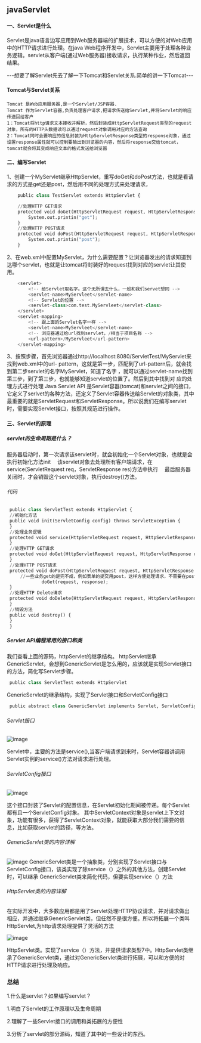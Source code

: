 ## javaServlet


#### 一、Servlet是什么
Servlet是java语言边写应用到Web服务器端的扩展技术，可以方便的对Web应用中的HTTP请求进行处理。在java Web程序开发中，Servlet主要用于处理各种业务逻辑。servlet从客户端(通过Web服务器)接收请求，执行某种作业，然后返回结果。

---想要了解Servlet先去了解一下Tomcat和Servlet关系.简单的讲一下Tomcat---
#### Tomcat与Servlet关系
    Tomcat 是Web应用服务器,是一个Servlet/JSP容器. 
    Tomcat 作为Servlet容器,负责处理客户请求,把请求传送给Servlet,并将Servlet的响应传送回给客户
    1：Tomcat将http请求文本接收并解析，然后封装成HttpServletRequest类型的request对象，所有的HTTP头数据读可以通过request对象调用对应的方法查询
    2：Tomcat同时会要响应的信息封装为HttpServletResponse类型的response对象，通过设置response属性就可以控制要输出到浏览器的内容，然后将response交给tomcat，tomcat就会将其变成响应文本的格式发送给浏览器
    
    
#### 二、编写Servlet

   1、创建一个MyServlet继承HttpServlet，重写doGet和doPost方法，也就是看请求的方式是get还是post，然后用不同的处理方式来处理请求，
    
```python
    public class TestServlet extends HttpServlet {

	//处理HTTP GET请求
	protected void doGet(HttpServletRequest request, HttpServletResponse response) throws ServletException, IOException {
	    System.out.printin("get");
	}
	//处理HTTP POST请求
	protected void doPost(HttpServletRequest request, HttpServletResponse response) throws ServletException, IOException {
		System.out.printin("post");
	}
```	
	
2、在web.xml中配置MyServlet，为什么需要配置？让浏览器发出的请求知道到达哪个servlet，也就是让tomcat将封装好的request找到对应的servlet让其使用。
   
```python
    <servlet>
		<!-- 给Servlet取名字。这个无所谓去什么，一般和我们servet想同 -->
		<servlet-name>MyServleet</servlet-name>
		<!-- Servlet的位置 -->
		<servlet-class>com.test.MyServleet</servlet-class>
	</servlet>
	<servlet-mapping>
		<!-- 跟上面的Servlet名字一样 -->
		<servlet-name>MyServleet</servlet-name>
		<!-- 浏览器通过给url找到servlet，/相当于项目名称 -->
		<url-pattern>/MyServleet</url-pattern>
	</servlet-mapping>
```
3、按照步骤，首先浏览器通过http://localhost:8080/ServletTest/MyServlet来找到web.xml中的url-
pattern，这就是第一步，匹配到了url-pattern后，就会找到第二步servlet的名字MyServlet，知道了名字
，就可以通过servlet-name找到第三步，到了第三步，也就能够知道servlet的位置了。然后到其中找到对
应的处理方式进行处理
Java Servlet API 是Servlet容器(tomcat)和servlet之间的接口，它定义了serlvet的各种方法，还定义了Servlet容器传送给Servlet的对象类，其中最重要的就是ServletRequest和ServletResponse。所以说我们在编写servlet时，需要实现Servlet接口，按照其规范进行操作。


#### 三、Servlet的原理
#####   servlet的生命周期是什么？
服务器启动时，第一次请求该servlet时，就会初始化一个Servlet对象，也就是会执行初始化方法init
　该servlet对象去处理所有客户端请求，在service(ServletRequest req，ServletResponse res)方法中执行
　最后服务器关闭时，才会销毁这个servlet对象，执行destroy()方法。
###### 代码
   ```python
    public class ServletTest extends HttpServlet {
	//初始化方法
	public void init(ServletConfig config) throws ServletException {
	}
	//处理业务逻辑
	protected void service(HttpServletRequest request, HttpServletResponse response) throws ServletException, IOException {
	}
	//处理HTTP GET请求
	protected void doGet(HttpServletRequest request, HttpServletResponse response) throws ServletException, IOException {
	}
	//处理HTTP POST请求
	protected void doPost(HttpServletRequest request, HttpServletResponse response) throws ServletException, IOException {
		//一些业务get的是完不成，例如表单的提交用post，这样方便处理请求，不需要在post和get来回写很多代码。
				doGet(request, response);
	}
	//处理HTTP Delete请求
	protected void doDelete(HttpServletRequest request, HttpServletResponse response) throws ServletException, IOException {
	}
	//销毁方法
	public void destroy() {
	}
    }
```
#####  Servlet API编程常用的接口和类

我们查看上面的源码，httpServlet的继承结构。
    httpServlet继承GenericServlet，会想到GenericServlet是怎么用的，应该就是实现Servlet接口的方法，简化写Servlet步骤。
   ```python
    public class ServletTest extends HttpServlet
   ```
GenericServlet的继承结构，实现了Servlet接口和ServletConfig接口
   ```python 
    public abstract class GenericServlet implements Servlet, ServletConfig,   
   ``` 
######    Servlet接口
 ![image](C:\Users\Administrator\Pictures\Servlet.PNG)

Servlet中，主要的方法是service(),当客户端请求到来时，Servlet容器讲调用Servlet实例的service()方法对请求进行处理。

######    ServletConfig接口
![image](C:\Users\Administrator\Pictures\ServletConfig.PNG)

这个接口封装了Servlet的配置信息，在Servlet初始化期间被传递。每个Servlet都有且一个ServletConfig对象。
其中ServletContext对象是servlet上下文对象，功能有很多，获得了ServletContext对象，就能获取大部分我们需要的信息，比如获取servlet的路径，等方法。

######    GenericServlet类的内容详解
![image](C:\Users\Administrator\Pictures\GenericServlet.PNG)
 GenericServlet类是一个抽象类，分别实现了Servlet接口与ServletConfig接口，该类实现了除service（）之外的其他方法，创建Servlet时，可以继承 GenericServlet类来简化代码，但要实现service（）方法
######    HttpServlet类的内容详解
在实际开发中，大多数应用都是用了Servlet处理HTTP协议请求，并对请求做出相应，并通过继承GenericServlet类，但任然不是很方便。所以将拓展一个类叫HttpServlet,为http请求处理提供了灵活的方法

![image](C:\Users\Administrator\Pictures\HttpServlet.PNG)

HttpServlet类。实现了service（）方法，并提供请求类型7中。HttpServlet类继承了GenericServlet类，通过对GenericServlet类进行拓展，可以和方便的对HTTP请求进行处理及响应。

### 总结
1.什么是servlet？如果编写servlet？

1.明白了Servlet的工作原理以及生命周期

2.理解了一些Servlet接口的调用和类拓展的方便性

3.分析了servlet的部分源码，知道了其中的一些设计的东西。
